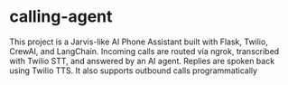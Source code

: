 # calling-agent
This project is a Jarvis-like AI Phone Assistant built with Flask, Twilio, CrewAI, and LangChain. Incoming calls are routed via ngrok, transcribed with Twilio STT, and answered by an AI agent. Replies are spoken back using Twilio TTS. It also supports outbound calls programmatically

